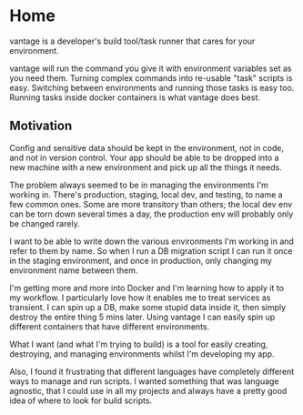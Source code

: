 # Home

vantage is a developer's build tool/task runner that cares for your environment.

vantage will run the command you give it with environment variables set as you need them. Turning complex commands into
re-usable "task" scripts is easy. Switching between environments and running those tasks is easy too. Running tasks 
inside docker containers is what vantage does best.

## Motivation

Config and sensitive data should be kept in the environment, not in code, and not in version control. Your app should be
able to be dropped into a new machine with a new environment and pick up all the things it needs.

The problem always seemed to be in managing the environments I'm working in. There's production, staging, local dev, and
testing, to name a few common ones. Some are more transitory than others; the local dev env can be torn down several 
times a day, the production env will probably only be changed rarely.

I want to be able to write down the various environments I'm working in and refer to them by name. So when I run a DB 
migration script I can run it once in the staging environment, and once in production, only changing my environment name
between them.

I'm getting more and more into Docker and I'm learning how to apply it to my workflow. I particularly love how it enables
me to treat services as transient. I can spin up a DB, make some stupid data inside it, then simply destroy the entire 
thing 5 mins later. Using vantage I can easily spin up different containers that have different environments.

What I want (and what I'm trying to build) is a tool for easily creating, destroying, and managing environments whilst 
I'm developing my app.

Also, I found it frustrating that different languages have completely different ways to manage and run scripts. I wanted
something that was language agnostic, that I could use in all my projects and always have a pretty good idea of where to
look for build scripts.
